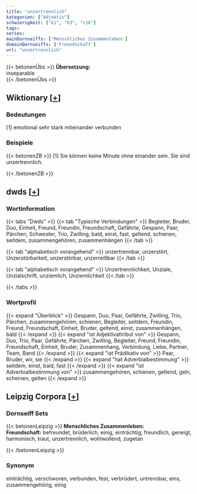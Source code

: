 ```yaml
---
title: "unzertrennlich"
kategorien: ["Adjektiv"]
schwierigkeit: ["k1", "h3", "r16"]
tags:
series:
mainDornseiffs: ['Menschliches Zusammenleben']
domainDornseiffs: ['Freundschaft']
url: "unzertrennlich"
---
```


{{< betonenÜbs >}}
**Übersetzung:**  
inseparable  
{{< /betonenÜbs >}}

## Wiktionary [[+](https://de.wiktionary.org/wiki/unzertrennlich)]

### Bedeutungen
[1] emotional sehr stark miteinander verbunden  

### Beispiele
{{< betonenZB >}}
[1] Sie können keine Minute ohne einander sein. Sie sind unzertrennlich.  

{{< /betonenZB >}}


## dwds [[+](https://www.dwds.de/wb/unzertrennlich)]

### Wortinformation
{{< tabs "Dwds" >}}
{{< tab "Typische Verbindungen" >}}
Begleiter, Bruder, Duo, Einheit, Freund, Freundin, Freundschaft, Gefährte, Gespann, Paar, Pärchen, Schwester, Trio, Zwilling, bald, einst, fast, geltend, schienen, seitdem, zusammengehören, zusammenhängen
{{< /tab >}}

{{< tab "alphabetisch vorangehend" >}}
unzertrennbar, unzerstört, Unzerstörbarkeit, unzerstörbar, unzerreißbar
{{< /tab >}}

{{< tab "alphabetisch vorangehend" >}}
Unzertrennlichkeit, Unziale, Unzialschrift, unziemlich, Unziemlichkeit
{{< /tab >}}

{{< /tabs >}}

### Wortprofil
{{< expand "Überblick" >}} Gespann, Duo, Paar, Gefährte, Zwilling, Trio, Pärchen, zusammengehören, schienen, Begleiter, seitdem, Freundin, Freund, Freundschaft, Einheit, Bruder, geltend, einst, zusammenhängen, bald {{< /expand >}}
{{< expand "ist Adjektivattribut von" >}} Gespann, Duo, Trio, Paar, Gefährte, Pärchen, Zwilling, Begleiter, Freund, Freundin, Freundschaft, Einheit, Bruder, Zusammenhang, Verbindung, Liebe, Partner, Team, Band {{< /expand >}}
{{< expand "ist Prädikativ von" >}} Paar, Bruder, wir, sie {{< /expand >}}
{{< expand "hat Adverbialbestimmung" >}} seitdem, einst, bald, fast {{< /expand >}}
{{< expand "ist Adverbialbestimmung von" >}} zusammengehören, schienen, geltend, geln, scheinen, gelten {{< /expand >}}

## Leipzig Corpora [[+](https://corpora.uni-leipzig.de/en/res?word=unzertrennlich&corpusId=deu_newscrawl-public_2018)]

### Dornseiff Sets
{{< betonenLeipzig >}}
**Menschliches Zusammenleben:**  
**Freundschaft:** befreundet, brüderlich, einig, einträchtig, freundlich, geneigt, harmonisch, traut, unzertrennlich, wohlwollend, zugetan  

{{< /betonenLeipzig >}}

### Synonym
einträchtig, verschworen, verbunden, fest, verbrüdert, untrennbar, eins, zusammengehörig, einig

